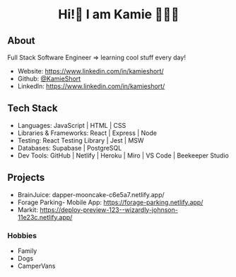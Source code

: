 <h1 align="center">Hi!👋  I am Kamie 👩🏼‍💻</h1>
<p> 
</p>

## About

Full Stack Software Engineer => learning cool stuff every day!

-   Website: https://www.linkedin.com/in/kamieshort/
-   Github: [@KamieShort](https://github.com/KamieShort)
-   LinkedIn: https://www.linkedin.com/in/kamieshort/

## Tech Stack
- Languages: JavaScript | HTML | CSS 
- Libraries & Frameworks: React | Express | Node 
- Testing: React Testing Library | Jest | MSW 
- Databases: Supabase | PostgreSQL 
- Dev Tools: GitHub | Netlify | Heroku | Miro | VS Code | Beekeeper Studio

## Projects

- BrainJuice: dapper-mooncake-c6e5a7.netlify.app/
-   Forage Parking- Mobile App: https://forage-parking.netlify.app/
-   Markit: https://deploy-preview-123--wizardly-johnson-11e23c.netlify.app/


### Hobbies

-   Family
-   Dogs
-   CamperVans
